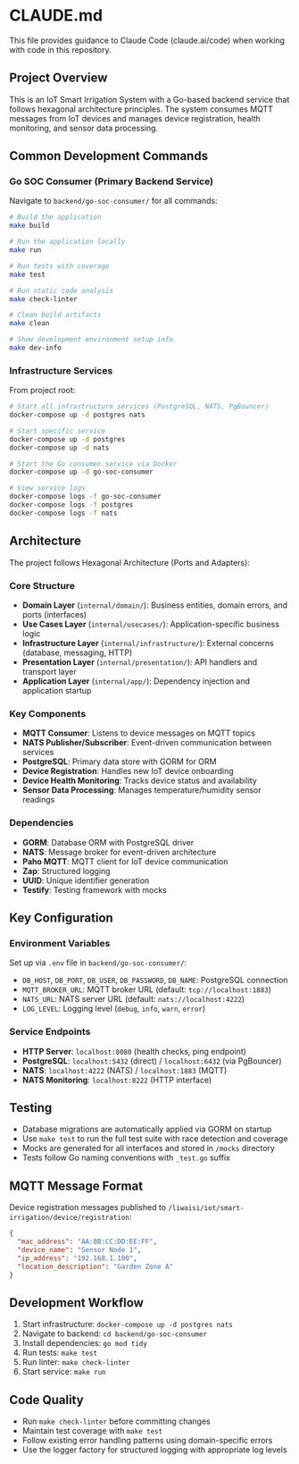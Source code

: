 # CLAUDE.md

This file provides guidance to Claude Code (claude.ai/code) when working with code in this repository.

## Project Overview

This is an IoT Smart Irrigation System with a Go-based backend service that follows hexagonal architecture principles. The system consumes MQTT messages from IoT devices and manages device registration, health monitoring, and sensor data processing.

## Common Development Commands

### Go SOC Consumer (Primary Backend Service)
Navigate to `backend/go-soc-consumer/` for all commands:

```bash
# Build the application
make build

# Run the application locally
make run

# Run tests with coverage
make test

# Run static code analysis
make check-linter

# Clean build artifacts
make clean

# Show development environment setup info
make dev-info
```

### Infrastructure Services
From project root:

```bash
# Start all infrastructure services (PostgreSQL, NATS, PgBouncer)
docker-compose up -d postgres nats

# Start specific service
docker-compose up -d postgres
docker-compose up -d nats

# Start the Go consumer service via Docker
docker-compose up -d go-soc-consumer

# View service logs
docker-compose logs -f go-soc-consumer
docker-compose logs -f postgres
docker-compose logs -f nats
```

## Architecture

The project follows Hexagonal Architecture (Ports and Adapters):

### Core Structure
- **Domain Layer** (`internal/domain/`): Business entities, domain errors, and ports (interfaces)
- **Use Cases Layer** (`internal/usecases/`): Application-specific business logic
- **Infrastructure Layer** (`internal/infrastructure/`): External concerns (database, messaging, HTTP)
- **Presentation Layer** (`internal/presentation/`): API handlers and transport layer
- **Application Layer** (`internal/app/`): Dependency injection and application startup

### Key Components
- **MQTT Consumer**: Listens to device messages on MQTT topics
- **NATS Publisher/Subscriber**: Event-driven communication between services  
- **PostgreSQL**: Primary data store with GORM for ORM
- **Device Registration**: Handles new IoT device onboarding
- **Device Health Monitoring**: Tracks device status and availability
- **Sensor Data Processing**: Manages temperature/humidity sensor readings

### Dependencies
- **GORM**: Database ORM with PostgreSQL driver
- **NATS**: Message broker for event-driven architecture
- **Paho MQTT**: MQTT client for IoT device communication
- **Zap**: Structured logging
- **UUID**: Unique identifier generation
- **Testify**: Testing framework with mocks

## Key Configuration

### Environment Variables
Set up via `.env` file in `backend/go-soc-consumer/`:
- `DB_HOST`, `DB_PORT`, `DB_USER`, `DB_PASSWORD`, `DB_NAME`: PostgreSQL connection
- `MQTT_BROKER_URL`: MQTT broker URL (default: `tcp://localhost:1883`)
- `NATS_URL`: NATS server URL (default: `nats://localhost:4222`)
- `LOG_LEVEL`: Logging level (`debug`, `info`, `warn`, `error`)

### Service Endpoints
- **HTTP Server**: `localhost:8080` (health checks, ping endpoint)
- **PostgreSQL**: `localhost:5432` (direct) / `localhost:6432` (via PgBouncer)
- **NATS**: `localhost:4222` (NATS) / `localhost:1883` (MQTT)
- **NATS Monitoring**: `localhost:8222` (HTTP interface)

## Testing

- Database migrations are automatically applied via GORM on startup
- Use `make test` to run the full test suite with race detection and coverage
- Mocks are generated for all interfaces and stored in `/mocks` directory
- Tests follow Go naming conventions with `_test.go` suffix

## MQTT Message Format

Device registration messages published to `/liwaisi/iot/smart-irrigation/device/registration`:

```json
{
  "mac_address": "AA:BB:CC:DD:EE:FF",
  "device_name": "Sensor Node 1", 
  "ip_address": "192.168.1.100",
  "location_description": "Garden Zone A"
}
```

## Development Workflow

1. Start infrastructure: `docker-compose up -d postgres nats`
2. Navigate to backend: `cd backend/go-soc-consumer`
3. Install dependencies: `go mod tidy`
4. Run tests: `make test`
5. Run linter: `make check-linter`
6. Start service: `make run`

## Code Quality

- Run `make check-linter` before committing changes
- Maintain test coverage with `make test`
- Follow existing error handling patterns using domain-specific errors
- Use the logger factory for structured logging with appropriate log levels